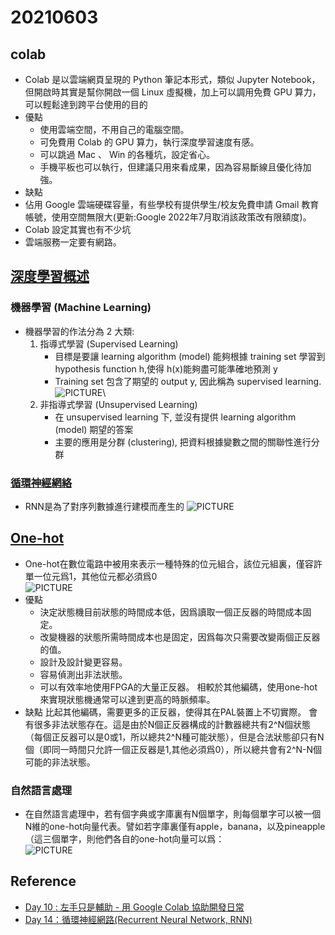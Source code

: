 # 20210603
## colab
* Colab 是以雲端網頁呈現的 Python 筆記本形式，類似 Jupyter Notebook，但開啟時其實是幫你開啟一個 Linux 虛擬機，加上可以調用免費 GPU 算力，可以輕鬆達到跨平台使用的目的
* 優點
    * 使用雲端空間，不用自己的電腦空間。
    * 可免費用 Colab 的 GPU 算力，執行深度學習速度有感。
    * 可以跳過 Mac 、 Win 的各種坑，設定省心。
    * 手機平板也可以執行，但建議只用來看成果，因為容易斷線且優化待加強。
* 缺點
* 佔用 Google 雲端硬碟容量，有些學校有提供學生/校友免費申請 Gmail 教育帳號，使用空間無限大(更新:Google 2022年7月取消該政策改有限額度)。
* Colab 設定其實也有不少坑
* 雲端服務一定要有網路。
## [深度學習概述](https://murphymind.blogspot.com/2018/02/deep.learning.core.concepts.html)
### 機器學習 (Machine Learning)
* 機器學習的作法分為 2 大類:
    1. 指導式學習 (Supervised Learning)
        * 目標是要讓 learning algorithm (model) 能夠根據 training set 學習到 hypothesis function h,使得 h(x)能夠盡可能準確地預測 y
        * Training set 包含了期望的 output y, 因此稱為 supervised learning.\
    ![PICTURE](https://github.com/victor0520/ai109b/tree/main/note/bitmap/Supervised_Learning.png)\
    2. 非指導式學習 (Unsupervised Learning)
        * 在 unsupervised learning 下, 並沒有提供 learning algorithm (model) 期望的答案
        * 主要的應用是分群 (clustering), 把資料根據變數之間的關聯性進行分群
### [循環神經網絡](https://kknews.cc/zh-tw/news/6jnmq3.html)
* RNN是為了對序列數據進行建模而產生的
![PICTURE](https://github.com/victor0520/ai109b/tree/main/note/bitmap/RNN-3.png)
## [One-hot](https://zh.wikipedia.org/wiki/One-hot)
* One-hot在數位電路中被用來表示一種特殊的位元組合，該位元組裏，僅容許單一位元爲1，其他位元都必須爲0\
![PICTURE](https://github.com/victor0520/ai109b/tree/main/note/bitmap/onehot-1.png)
* 優點
    * 決定狀態機目前狀態的時間成本低，因爲讀取一個正反器的時間成本固定。
    * 改變機器的狀態所需時間成本也是固定，因爲每次只需要改變兩個正反器的值。
    * 設計及設計變更容易。
    * 容易偵測出非法狀態。
    * 可以有效率地使用FPGA的大量正反器。
相較於其他編碼，使用one-hot來實現狀態機通常可以達到更高的時脈頻率。
* 缺點
    比起其他編碼，需要更多的正反器，使得其在PAL裝置上不切實際。
    會有很多非法狀態存在。這是由於N個正反器構成的計數器總共有2^N個狀態（每個正反器可以是0或1，所以總共2^N種可能狀態），但是合法狀態卻只有N個（即同一時間只允許一個正反器是1,其他必須爲0），所以總共會有2^N-N個可能的非法狀態。
### 自然語言處理
* 在自然語言處理中，若有個字典或字庫裏有N個單字，則每個單字可以被一個N維的one-hot向量代表。譬如若字庫裏僅有apple，banana，以及pineapple（這三個單字，則他們各自的one-hot向量可以爲：\
![PICTURE](https://github.com/victor0520/ai109b/tree/main/note/bitmap/onehot-2.png)
## Reference
* [Day 10 : 左手只是輔助 - 用 Google Colab 協助開發日常](https://ithelp.ithome.com.tw/articles/10234527)
* [Day 14：循環神經網路(Recurrent Neural Network, RNN)](https://ithelp.ithome.com.tw/articles/10193469)